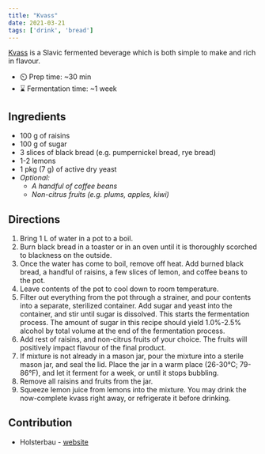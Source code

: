 ```yaml
---
title: "Kvass"
date: 2021-03-21
tags: ['drink', 'bread']
---
```


[Kvass](https://en.wikipedia.org/wiki/Kvass) is a Slavic fermented beverage which is both simple to make and rich in flavour.

- ⏲️ Prep time: ~30 min
- ⌛ Fermentation time: ~1 week

## Ingredients

- 100 g of raisins
- 100 g of sugar
- 3 slices of black bread (e.g. pumpernickel bread, rye bread)
- 1-2 lemons
- 1 pkg (7 g) of active dry yeast
- *Optional:*
  - *A handful of coffee beans*
  - *Non-citrus fruits (e.g. plums, apples, kiwi)*

## Directions

1. Bring 1 L of water in a pot to a boil.
2. Burn black bread in a toaster or in an oven until it is thoroughly scorched to blackness on the outside.
3. Once the water has come to boil, remove off heat. Add burned black bread, a handful of raisins, a few slices of lemon, and coffee beans to the pot.
4. Leave contents of the pot to cool down to room temperature.
5. Filter out everything from the pot through a strainer, and pour contents into a separate, sterilized container. Add sugar and yeast into
the container, and stir until sugar is dissolved. This starts the fermentation process. The amount of sugar in this recipe should yield 1.0%-2.5% alcohol
by total volume at the end of the fermentation process.
6. Add rest of raisins, and non-citrus fruits of your choice. The fruits will positively impact flavour of the final product.
7. If mixture is not already in a mason jar, pour the mixture into a sterile mason jar, and seal the lid. Place the jar in a warm place (26-30°C; 79-86°F),
and let it ferment for a week, or until it stops bubbling.
8. Remove all raisins and fruits from the jar.
9. Squeeze lemon juice from lemons into the mixture. You may drink the now-complete kvass right away, or refrigerate it before drinking.

## Contribution

- Holsterbau - [website](https://github.com/Holsterbau)
